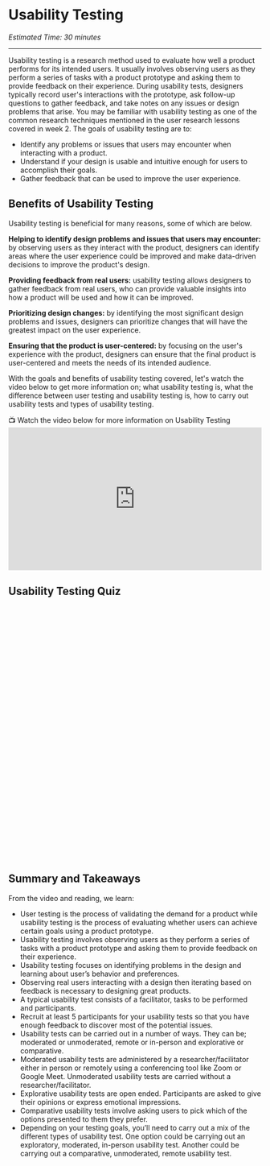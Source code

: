 # Usability Testing
*Estimated Time: 30 minutes*

---

Usability testing is a research method used to evaluate how well a product performs for its intended users. It usually involves observing users as they perform a series of tasks with a product prototype and asking them to provide feedback on their experience. During usability tests, designers typically record user's interactions with the prototype, ask follow-up questions to gather feedback, and take notes on any issues or design problems that arise. You may be familiar with usability testing as one of the common research techniques mentioned in the user research lessons covered in week 2. The goals of usability testing are to:

- Identify any problems or issues that users may encounter when interacting with a product.
- Understand if your design is usable and intuitive enough for users to accomplish their goals. 
- Gather feedback that can be used to improve the user experience.


## Benefits of Usability Testing 

Usability testing is beneficial for many reasons, some of which are below.

**Helping to identify design problems and issues that users may encounter:** by observing users as they interact with the product, designers can identify areas where the user experience could be improved and make data-driven decisions to improve the product's design.

**Providing feedback from real users:** usability testing allows designers to gather feedback from real users, who can provide valuable insights into how a product will be used and how it can be improved.

**Prioritizing design changes:** by identifying the most significant design problems and issues, designers can prioritize changes that will have the greatest impact on the user experience.

**Ensuring that the product is user-centered:** by focusing on the user's experience with the product, designers can ensure that the final product is user-centered and meets the needs of its intended audience.

With the goals and benefits of usability testing covered, let's watch the video below to get more information on; what usability testing is, what the difference between user testing and usability testing is, how to carry out usability tests and types of usability testing.


<aside>
📺 Watch the video below for more information on Usability Testing
</aside>

<div style="position: relative; padding-bottom: 56.25%; height: 0;"> <iframe width="560" height="315" src="https://www.youtube.com/embed/r3j_dwMbLo0" title="YouTube video player" frameborder="0" allow="accelerometer; autoplay; clipboard-write; encrypted-media; gyroscope; picture-in-picture; web-share" allowfullscreen style="position: absolute; top: 0; left: 0; width: 100%; height: 100%;"></iframe>
</div>


## Usability Testing Quiz

<div data-tf-widget="tim0eUqh" data-tf-opacity="100" data-tf-iframe-props="title=Usability Testing" data-tf-transitive-search-params data-tf-medium="snippet" style="width:100%;height:500px;"></div><script src="//embed.typeform.com/next/embed.js"></script>


## Summary and Takeaways

From the video and reading, we learn:

  - User testing is the process of validating the demand for a product while usability testing is the process of evaluating whether users can achieve certain goals using a product prototype. 
  - Usability testing involves observing users as they perform a series of tasks with a product prototype and asking them to provide feedback on their experience.
  - Usability testing focuses on identifying problems in the design and learning about user’s behavior and preferences.   
  - Observing real users interacting with a design then iterating based on feedback is necessary to designing great products. 
  - A typical usability test consists of a facilitator, tasks to be performed and participants.
  - Recruit at least 5 participants for your usability tests so that you have enough feedback to discover most of the potential issues.
  - Usability tests can be carried out in a number of ways. They can be; moderated or unmoderated, remote or in-person and explorative or comparative. 
  - Moderated usability tests are administered by a researcher/facilitator either in person or remotely using a conferencing tool like Zoom or Google Meet. Unmoderated usability tests are carried without a researcher/facilitator.
  - Explorative usability tests are open ended. Participants are asked to give their opinions or express emotional impressions. 
  - Comparative usability tests involve asking users to pick which of the options presented to them they prefer. 
  - Depending on your testing goals, you’ll need to carry out a mix of the different types of usability test. One option could be carrying out an exploratory, moderated, in-person usability test. Another could be carrying out a comparative, unmoderated, remote usability test.


